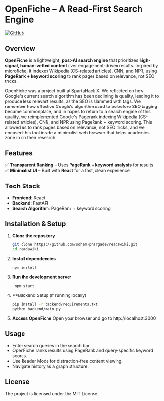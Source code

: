 # **OpenFiche – A Read-First Search Engine**  
[![GitHub](https://img.shields.io/badge/GitHub-repo-blue?logo=github)](https://github.com/soham-phargade/readawiki)  

## **Overview**  
**OpenFiche** is a lightweight, **post-AI search engine** that prioritizes **high-signal, human-vetted content** over engagement-driven results. Inspired by microfiche, it indexes Wikipedia (CS-related articles), CNN, and NPR, using **PageRank + keyword scoring** to rank pages based on relevance, not SEO tricks.

OpenFiche was a project built at SpartaHack X. We reflected on how Google's current search algorithm has been declining in quality, leading it to produce less relevant results, as the SEO is slammed with tags. We remember how effective Google's algorithm used to be before SEO tagging became commonplace, and in hopes to return to a search engine of this quality, we reimplemented Google's Pagerank indexing Wikipedia (CS-related articles), CNN, and NPR using PageRank + keyword scoring. This allowed us to rank pages based on relevance, not SEO tricks, and we encased this tool inside a minimalist web browser that helps academics zone in on their research 

## **Features**  
✅ **Transparent Ranking** – Uses **PageRank + keyword analysis** for results  
✅ **Minimalist UI** – Built with **React** for a fast, clean experience  

## **Tech Stack**  
- **Frontend**: React 
- **Backend**: FastAPI
- **Search Algorithm**: PageRank + keyword scoring  

## **Installation & Setup**  
1. **Clone the repository**

   ```bash
   git clone https://github.com/soham-phargade/readawiki.git
   cd readawiki
   ```
3. **Install dependencies**
  
    ```bash
    npm install
    ```
3. **Run the development server**

   ```bash
    npm start
    ```
5. **Backend Setup (if running locally)
    ```bash
    pip install -r backend/requirements.txt
    python backend/main.py
    ```
5. **Access OpenFiche**
Open your browser and go to http://localhost:3000

## **Usage**
- Enter search queries in the search bar.
- OpenFiche ranks results using PageRank and query-specific keyword scores.
- Use Reader Mode for distraction-free content viewing.
- Navigate history as a graph structure.

## **License**
The project is licensed under the MIT License.
